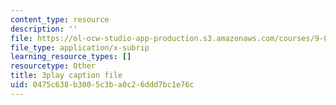 ```yaml
---
content_type: resource
description: ''
file: https://ol-ocw-studio-app-production.s3.amazonaws.com/courses/9-04-sensory-systems-fall-2013/0475c638b3005c3ba0c26ddd7bc1e76c_-I-WA_kSkfA.vtt
file_type: application/x-subrip
learning_resource_types: []
resourcetype: Other
title: 3play caption file
uid: 0475c638-b300-5c3b-a0c2-6ddd7bc1e76c
---
```

